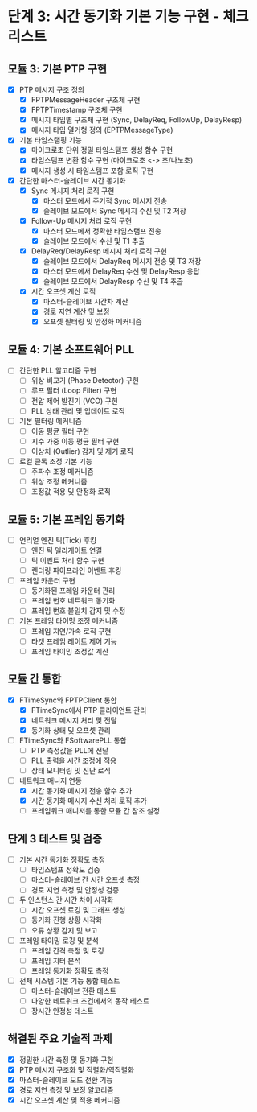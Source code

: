 # 단계 3: 시간 동기화 기본 기능 구현 - 체크리스트

## 모듈 3: 기본 PTP 구현
- [x] PTP 메시지 구조 정의
  - [x] FPTPMessageHeader 구조체 구현
  - [x] FPTPTimestamp 구조체 구현
  - [x] 메시지 타입별 구조체 구현 (Sync, DelayReq, FollowUp, DelayResp)
  - [x] 메시지 타입 열거형 정의 (EPTPMessageType)
- [x] 기본 타임스탬핑 기능
  - [x] 마이크로초 단위 정밀 타임스탬프 생성 함수 구현
  - [x] 타임스탬프 변환 함수 구현 (마이크로초 <-> 초/나노초)
  - [x] 메시지 생성 시 타임스탬프 포함 로직 구현
- [x] 간단한 마스터-슬레이브 시간 동기화
  - [x] Sync 메시지 처리 로직 구현
    - [x] 마스터 모드에서 주기적 Sync 메시지 전송
    - [x] 슬레이브 모드에서 Sync 메시지 수신 및 T2 저장
  - [x] Follow-Up 메시지 처리 로직 구현
    - [x] 마스터 모드에서 정확한 타임스탬프 전송
    - [x] 슬레이브 모드에서 수신 및 T1 추출
  - [x] DelayReq/DelayResp 메시지 처리 로직 구현
    - [x] 슬레이브 모드에서 DelayReq 메시지 전송 및 T3 저장
    - [x] 마스터 모드에서 DelayReq 수신 및 DelayResp 응답
    - [x] 슬레이브 모드에서 DelayResp 수신 및 T4 추출
  - [x] 시간 오프셋 계산 로직
    - [x] 마스터-슬레이브 시간차 계산
    - [x] 경로 지연 계산 및 보정
    - [x] 오프셋 필터링 및 안정화 메커니즘

## 모듈 4: 기본 소프트웨어 PLL
- [ ] 간단한 PLL 알고리즘 구현
  - [ ] 위상 비교기 (Phase Detector) 구현
  - [ ] 루프 필터 (Loop Filter) 구현
  - [ ] 전압 제어 발진기 (VCO) 구현
  - [ ] PLL 상태 관리 및 업데이트 로직
- [ ] 기본 필터링 메커니즘
  - [ ] 이동 평균 필터 구현
  - [ ] 지수 가중 이동 평균 필터 구현
  - [ ] 이상치 (Outlier) 감지 및 제거 로직
- [ ] 로컬 클록 조정 기본 기능
  - [ ] 주파수 조정 메커니즘
  - [ ] 위상 조정 메커니즘
  - [ ] 조정값 적용 및 안정화 로직

## 모듈 5: 기본 프레임 동기화
- [ ] 언리얼 엔진 틱(Tick) 후킹
  - [ ] 엔진 틱 델리게이트 연결
  - [ ] 틱 이벤트 처리 함수 구현
  - [ ] 렌더링 파이프라인 이벤트 후킹
- [ ] 프레임 카운터 구현
  - [ ] 동기화된 프레임 카운터 관리
  - [ ] 프레임 번호 네트워크 동기화
  - [ ] 프레임 번호 불일치 감지 및 수정
- [ ] 기본 프레임 타이밍 조정 메커니즘
  - [ ] 프레임 지연/가속 로직 구현
  - [ ] 타겟 프레임 레이트 제어 기능
  - [ ] 프레임 타이밍 조정값 계산

## 모듈 간 통합
- [x] FTimeSync와 FPTPClient 통합
  - [x] FTimeSync에서 PTP 클라이언트 관리
  - [x] 네트워크 메시지 처리 및 전달
  - [x] 동기화 상태 및 오프셋 관리
- [ ] FTimeSync와 FSoftwarePLL 통합
  - [ ] PTP 측정값을 PLL에 전달
  - [ ] PLL 출력을 시간 조정에 적용
  - [ ] 상태 모니터링 및 진단 로직
- [ ] 네트워크 매니저 연동
  - [x] 시간 동기화 메시지 전송 함수 추가
  - [x] 시간 동기화 메시지 수신 처리 로직 추가
  - [ ] 프레임워크 매니저를 통한 모듈 간 참조 설정

## 단계 3 테스트 및 검증
- [ ] 기본 시간 동기화 정확도 측정
  - [ ] 타임스탬프 정확도 검증
  - [ ] 마스터-슬레이브 간 시간 오프셋 측정
  - [ ] 경로 지연 측정 및 안정성 검증
- [ ] 두 인스턴스 간 시간 차이 시각화
  - [ ] 시간 오프셋 로깅 및 그래프 생성
  - [ ] 동기화 진행 상황 시각화
  - [ ] 오류 상황 감지 및 보고
- [ ] 프레임 타이밍 로깅 및 분석
  - [ ] 프레임 간격 측정 및 로깅
  - [ ] 프레임 지터 분석
  - [ ] 프레임 동기화 정확도 측정
- [ ] 전체 시스템 기본 기능 통합 테스트
  - [ ] 마스터-슬레이브 전환 테스트
  - [ ] 다양한 네트워크 조건에서의 동작 테스트
  - [ ] 장시간 안정성 테스트

## 해결된 주요 기술적 과제
- [x] 정밀한 시간 측정 및 동기화 구현
- [x] PTP 메시지 구조화 및 직렬화/역직렬화
- [x] 마스터-슬레이브 모드 전환 기능
- [x] 경로 지연 측정 및 보정 알고리즘
- [x] 시간 오프셋 계산 및 적용 메커니즘
